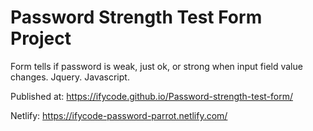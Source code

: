 # Password Strength Test Form Project
Form tells if password is weak, just ok, or strong when input field value changes. Jquery. Javascript.

Published at:
https://ifycode.github.io/Password-strength-test-form/

Netlify:
https://ifycode-password-parrot.netlify.com/
